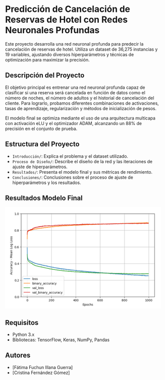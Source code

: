 # Predicción de Cancelación de Reservas de Hotel con Redes Neuronales Profundas

Este proyecto desarrolla una red neuronal profunda para predecir la cancelación de reservas de hotel. Utiliza un dataset de 36,275 instancias y 19 variables, ajustando diversos hiperparámetros y técnicas de optimización para maximizar la precisión.

## Descripción del Proyecto

El objetivo principal es entrenar una red neuronal profunda capaz de clasificar si una reserva será cancelada en función de datos como el número de noches, el número de adultos y el historial de cancelación del cliente. Para lograrlo, probamos diferentes combinaciones de activaciones, tasas de aprendizaje, regularización y métodos de inicialización de pesos.

El modelo final se optimiza mediante el uso de una arquitectura multicapa con activación eLU y el optimizador ADAM, alcanzando un 88% de precisión en el conjunto de prueba.

## Estructura del Proyecto

- `Introducción/`: Explica el problema y el dataset utilizado.
- `Proceso de Diseño/`: Describe el diseño de la red y las iteraciones de ajuste de hiperparámetros.
- `Resultados/`: Presenta el modelo final y sus métricas de rendimiento.
- `Conclusiones/`: Conclusiones sobre el proceso de ajuste de hiperparámetros y los resultados.

## Resultados Modelo Final

<img src="./GraficaModeloFinal.png" alt="Modelo Final" width="1000"/>

## Requisitos

- Python 3.x
- Bibliotecas: TensorFlow, Keras, NumPy, Pandas

## Autores

- [Fátima Fuchun Illana Guerra]
- [Cristina Fernández Gómez]
